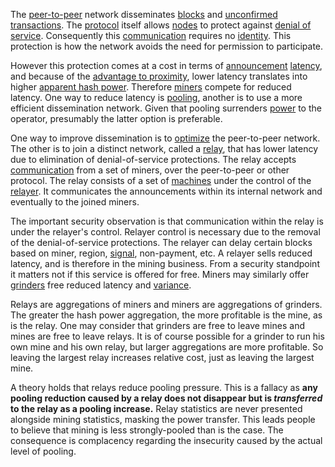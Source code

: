 The [peer-to-peer](Glossary#peer-to-peer) network disseminates [blocks](Glossary#block) and [unconfirmed](Glossary#unconfirmed) [transactions](Glossary#transaction). The [protocol](Glossary#protocol) itself allows [nodes](Glossary#node) to protect against [denial of service](Glossary#denial-of-service). Consequently this [communication](Glossary#communication) requires no [identity](Glossary#identity). This protection is how the network avoids the need for permission to participate.

However this protection comes at a cost in terms of [announcement](Glossary#announcement) [latency](Glossary#latency), and because of the [advantage to proximity](Proximity-Premium-Flaw), lower latency translates into higher [apparent hash power](Glossary#apparent-hash-power). Therefore [miners](Glossary#miner) compete for reduced latency. One way to reduce latency is [pooling](Glossary#pooling), another is to use a more efficient dissemination network. Given that pooling surrenders [power](Glossary#power) to the operator, presumably the latter option is preferable.

One way to improve dissemination is to [optimize](Glossary#optimization) the peer-to-peer network. The other is to join a distinct network, called a [relay](Glossary#relay), that has lower latency due to elimination of denial-of-service protections. The relay accepts [communication](Glossary#communication) from a set of miners, over the peer-to-peer or other protocol. The relay consists of a set of [machines](Glossary#machine) under the control of the [relayer](Glossary#relayer). It communicates the announcements within its internal network and eventually to the joined miners.

The important security observation is that communication within the relay is under the relayer's control. Relayer control is necessary due to the removal of the denial-of-service protections. The relayer can delay certain blocks based on miner, region, [signal](Glossary#signal), non-payment, etc. A relayer sells reduced latency, and is therefore in the mining business. From a security standpoint it matters not if this service is offered for free. Miners may similarly offer [grinders](Glossary#grinder) free reduced latency and [variance](Glossary#variance).

Relays are aggregations of miners and miners are aggregations of grinders. The greater the hash power aggregation, the more profitable is the mine, as is the relay. One may consider that grinders are free to leave mines and mines are free to leave relays. It is of course possible for a grinder to run his own mine and his own relay, but larger aggregations are more profitable. So leaving the largest relay increases relative cost, just as leaving the largest mine.

A theory holds that relays reduce pooling pressure. This is a fallacy as **any pooling reduction caused by a relay does not disappear but is *transferred* to the relay as a pooling increase.** Relay statistics are never presented alongside mining statistics, masking the power transfer. This leads people to believe that mining is less strongly-pooled than is the case. The consequence is complacency regarding the insecurity caused by the actual level of pooling.